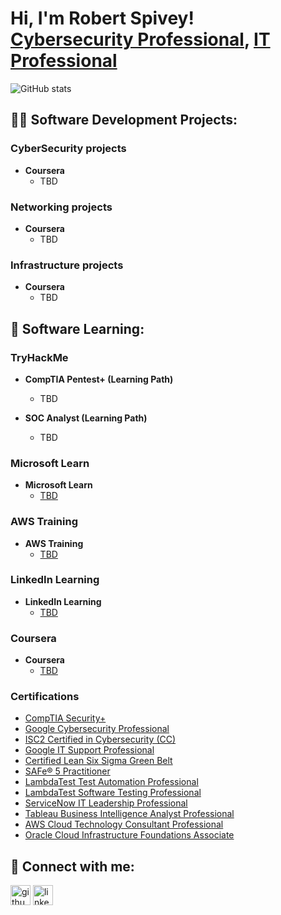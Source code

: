 <h1>Hi, I'm Robert Spivey! <br/>
	<a href="https://github.com/RobertSpivey81">Cybersecurity Professional</a>, <a href="https://www.linkedin.com/in/robert-spivey-2688388/">IT Professional</a>
</h1>

![GitHub stats](https://github-readme-stats.vercel.app/api?username=RobertSpivey81&show_icons=true)  

<h2>👨‍💻 Software Development Projects:</h2>
<h3> CyberSecurity projects </h3>

- <b>Coursera </b>
  - TBD

<h3> Networking projects </h3>

- <b>Coursera </b>
  - TBD
  
<h3> Infrastructure projects </h3>

- <b>Coursera </b>
  - TBD

<h2>🌱 Software Learning:</h2>

<h3>TryHackMe</h3>
  
- <b>CompTIA Pentest+ (Learning Path)</b>
  - TBD

- <b>SOC Analyst (Learning Path)</b>
  - TBD

<h3>Microsoft Learn</h3>

  - <b>Microsoft Learn </b>
     - [TBD](https://github.com/robertspivey81)

<h3>AWS Training </h3>

- <b>AWS Training </b>
   - [TBD](https://github.com/robertspivey81)
   
<h3>LinkedIn Learning </h3>

- <b>LinkedIn Learning </b>
   - [TBD](https://github.com/robertspivey81) 
  
<h3>Coursera </h3>

- <b>Coursera </b>
   - [TBD](https://github.com/robertspivey81)
  
<h3>Certifications</h3>

  - [CompTIA Security+](https://www.credly.com/badges/45406869-6f0b-45e7-ab4a-4deb1380563a/public_url)
  - [Google Cybersecurity Professional](https://www.credly.com/badges/b5b98e6d-7a4e-47d0-9e21-0322a8835aac/public_url)
  - [ISC2 Certified in Cybersecurity (CC)](https://www.credly.com/badges/d1eea30a-e995-4a53-a3e9-5ae7a9770ef4/public_url)
  - [Google IT Support Professional](https://www.credly.com/badges/18cc18cf-0d01-4936-aa74-c3a41d2c2716/public_url)
  - [Certified Lean Six Sigma Green Belt](https://www.udemy.com/certificate/UC-e38cd6e6-08ce-4585-b99d-c6446493e7f3/)
  - [SAFe® 5 Practitioner](https://www.credly.com/badges/b0eff2c7-1fad-48ec-980c-dd733fc57ecc/public_url)
  - [LambdaTest Test Automation Professional](https://www.linkedin.com/learning/certificates/78cc60f13b46cdb87a86f2bb7e0ac5301245283a1919101922346123d5214e71?lipi=urn%3Ali%3Apage%3Ad_flagship3_profile_view_base_certifications_details%3BtrLYn%2BxbT5yay%2FOvLy%2F9Ig%3D%3D)
  - [LambdaTest Software Testing Professional](https://www.linkedin.com/learning/certificates/25475ca4dbabd25b5e66ad1c6516cd4ea985f4ab897e1e5612281ee7f032f284?lipi=urn%3Ali%3Apage%3Ad_flagship3_profile_view_base_certifications_details%3BtrLYn%2BxbT5yay%2FOvLy%2F9Ig%3D%3D)
  - [ServiceNow IT Leadership Professional](https://www.linkedin.com/learning/certificates/a665468e6bbd4c565cc7751843ef595ca5ffbf2ca975d14d2581807da5d6ada9)
  - [Tableau Business Intelligence Analyst Professional](https://coursera.org/share/0e538c0acd2b38001cd2c93b56d69ff1)
  - [AWS Cloud Technology Consultant Professional](https://coursera.org/share/29fd03eb75ee36504621f37c2ad6ff39)
  - [Oracle Cloud Infrastructure Foundations Associate](https://catalog-education.oracle.com/pls/certview/sharebadge?id=76EAB6948886F9F306C78E819787151A1D1D28BBC4F72CD1F2406B9F17FA26C8)

<h2> 🤳 Connect with me:</h2>

[<img src='https://cdn.jsdelivr.net/npm/simple-icons@3.0.1/icons/github.svg' alt='github' height='32'>](https://github.com/RobertSpivey81)  [<img src='https://cdn.jsdelivr.net/npm/simple-icons@3.0.1/icons/linkedin.svg' alt='linkedin' height='32'>](https://www.linkedin.com/in/https://www.linkedin.com/in/robert-spivey-2688388//)
